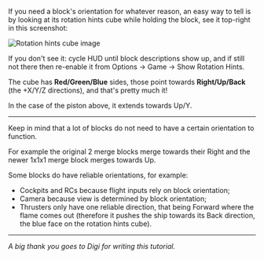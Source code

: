 If you need a block's orientation for whatever reason, an easy way to tell is by looking at its rotation hints cube while holding the block, see it top-right in this screenshot:

![Rotation hints cube image](https://i.imgur.com/vRbN55c.png)

If you don't see it: cycle HUD until block descriptions show up, and if still not there then re-enable it from Options -> Game -> Show Rotation Hints.

The cube has **Red/Green/Blue** sides, those point towards **Right/Up/Back** (the +X/Y/Z directions), and that's pretty much it!

In the case of the piston above, it extends towards Up/Y.


***


Keep in mind that a lot of blocks do not need to have a certain orientation to function.

For example the original 2 merge blocks merge towards their Right and the newer 1x1x1 merge block merges towards Up.

Some blocks do have reliable orientations, for example:
- Cockpits and RCs because flight inputs rely on block orientation;
- Camera because view is determined by block orientation;
- Thrusters only have one reliable direction, that being Forward where the flame comes out (therefore it pushes the ship towards its Back direction, the blue face on the rotation hints cube).


***


_A big thank you goes to Digi for writing this tutorial._
